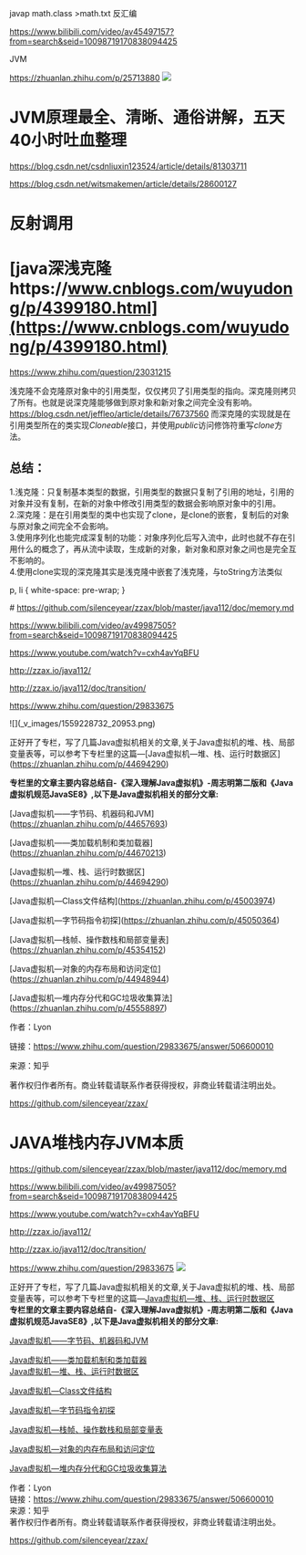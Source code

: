 javap math.class >math.txt
反汇编


https://www.bilibili.com/video/av45497157?from=search&seid=10098719170838094425




JVM

https://zhuanlan.zhihu.com/p/25713880
![](_v_images/1559284539_21578.png)

# JVM原理最全、清晰、通俗讲解，五天40小时吐血整理

https://blog.csdn.net/csdnliuxin123524/article/details/81303711





https://blog.csdn.net/witsmakemen/article/details/28600127





# 反射调用



































# [java深浅克隆https://www.cnblogs.com/wuyudong/p/4399180.html](https://www.cnblogs.com/wuyudong/p/4399180.html)

https://www.zhihu.com/question/23031215

浅克隆不会克隆原对象中的引用类型，仅仅拷贝了引用类型的指向。深克隆则拷贝了所有。也就是说深克隆能够做到原对象和新对象之间完全没有影响。
https://blog.csdn.net/jeffleo/article/details/76737560
而深克隆的实现就是在引用类型所在的类实现*Cloneable*接口，并使用*public*访问修饰符重写*clone*方法。


## 总结：

1.浅克隆：只复制基本类型的数据，引用类型的数据只复制了引用的地址，引用的对象并没有复制，在新的对象中修改引用类型的数据会影响原对象中的引用。  
2.深克隆：是在引用类型的类中也实现了clone，是clone的嵌套，复制后的对象与原对象之间完全不会影响。  
3.使用序列化也能完成深复制的功能：对象序列化后写入流中，此时也就不存在引用什么的概念了，再从流中读取，生成新的对象，新对象和原对象之间也是完全互不影响的。  
4.使用clone实现的深克隆其实是浅克隆中嵌套了浅克隆，与toString方法类似


















 p, li { white-space: pre-wrap; } 

  

  

\# https://github.com/silenceyear/zzax/blob/master/java112/doc/memory.md

  

https://www.bilibili.com/video/av49987505?from=search&seid=10098719170838094425

  

  

  

  

  

  

  

  

  

https://www.youtube.com/watch?v=cxh4avYqBFU

  

http://zzax.io/java112/

  

http://zzax.io/java112/doc/transition/

  

  

https://www.zhihu.com/question/29833675

!\[\](\_v\_images/1559228732_20953.png)

  

  

  

  

  

  

  

  

  

  

  

  

  

  

正好开了专栏，写了几篇Java虚拟机相关的文章,关于Java虚拟机的堆、栈、局部变量表等，可以参考下专栏里的这篇—\[Java虚拟机—堆、栈、运行时数据区\](https://zhuanlan.zhihu.com/p/44694290)

**专栏里的文章主要内容总结自-《深入理解Java虚拟机》-周志明第二版和《Java虚拟机规范JavaSE8》,以下是Java虚拟机相关的部分文章:**

  

\[Java虚拟机——字节码、机器码和JVM\](https://zhuanlan.zhihu.com/p/44657693)

  

\[Java虚拟机——类加载机制和类加载器\](https://zhuanlan.zhihu.com/p/44670213)

\[Java虚拟机—堆、栈、运行时数据区\](https://zhuanlan.zhihu.com/p/44694290)

  

\[Java虚拟机—Class文件结构\](https://zhuanlan.zhihu.com/p/45003974)

  

\[Java虚拟机—字节码指令初探\](https://zhuanlan.zhihu.com/p/45050364)

  

\[Java虚拟机—栈帧、操作数栈和局部变量表\](https://zhuanlan.zhihu.com/p/45354152)

  

\[Java虚拟机—对象的内存布局和访问定位\](https://zhuanlan.zhihu.com/p/44948944)

  

\[Java虚拟机—堆内存分代和GC垃圾收集算法\](https://zhuanlan.zhihu.com/p/45558897)

  

作者：Lyon

链接：https://www.zhihu.com/question/29833675/answer/506600010

来源：知乎

著作权归作者所有。商业转载请联系作者获得授权，非商业转载请注明出处。

  

  

  

  

  

  

  

  

  

  

  

  

  

  

  

  

  

  

  

  

  

  

  

  

  

  

  

https://github.com/silenceyear/zzax/














# JAVA堆栈内存JVM本质
https://github.com/silenceyear/zzax/blob/master/java112/doc/memory.md

https://www.bilibili.com/video/av49987505?from=search&seid=10098719170838094425









https://www.youtube.com/watch?v=cxh4avYqBFU

http://zzax.io/java112/

http://zzax.io/java112/doc/transition/


https://www.zhihu.com/question/29833675
![](_v_images/1559228732_20953.png)














正好开了专栏，写了几篇Java虚拟机相关的文章,关于Java虚拟机的堆、栈、局部变量表等，可以参考下专栏里的这篇—[Java虚拟机—堆、栈、运行时数据区](https://zhuanlan.zhihu.com/p/44694290)  
**专栏里的文章主要内容总结自-《深入理解Java虚拟机》-周志明第二版和《Java虚拟机规范JavaSE8》,以下是Java虚拟机相关的部分文章:**

[Java虚拟机——字节码、机器码和JVM](https://zhuanlan.zhihu.com/p/44657693)

[Java虚拟机——类加载机制和类加载器](https://zhuanlan.zhihu.com/p/44670213)  
[Java虚拟机—堆、栈、运行时数据区](https://zhuanlan.zhihu.com/p/44694290)

[Java虚拟机—Class文件结构](https://zhuanlan.zhihu.com/p/45003974)

[Java虚拟机—字节码指令初探](https://zhuanlan.zhihu.com/p/45050364)

[Java虚拟机—栈帧、操作数栈和局部变量表](https://zhuanlan.zhihu.com/p/45354152)

[Java虚拟机—对象的内存布局和访问定位](https://zhuanlan.zhihu.com/p/44948944)

[Java虚拟机—堆内存分代和GC垃圾收集算法](https://zhuanlan.zhihu.com/p/45558897)

  
  
作者：Lyon  
链接：https://www.zhihu.com/question/29833675/answer/506600010  
来源：知乎  
著作权归作者所有。商业转载请联系作者获得授权，非商业转载请注明出处。



























https://github.com/silenceyear/zzax/










